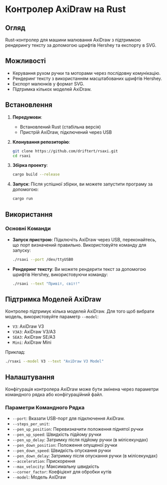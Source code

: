 # Контролер AxiDraw на Rust

## Огляд

Rust-контролер для машини малювання AxiDraw з підтримкою рендерингу тексту за допомогою шрифтів Hershey та експорту в SVG.

## Можливості

- Керування рухом ручки та моторами через послідовну комунікацію.
- Рендеринг тексту з використанням масштабованих шрифтів Hershey.
- Експорт малюнків у формат SVG.
- Підтримка кількох моделей AxiDraw.

## Встановлення

1. **Передумови**:
   - Встановлений Rust (стабільна версія)
   - Пристрій AxiDraw, підключений через USB

2. **Клонування репозиторію**:
   ```bash
   git clone https://github.com/driftert/rsaxi.git
   cd rsaxi
   ```

3. **Збірка проекту**:
   ```bash
   cargo build --release
   ```

4. **Запуск**:
   Після успішної збірки, ви можете запустити програму за допомогою:
   ```bash
   cargo run
   ```

## Використання

### Основні Команди

- **Запуск пристрою**: Підключіть AxiDraw через USB, переконайтесь, що порт визначений правильно. Використовуйте команду для запуску:
   ```bash
   ./rsaxi --port /dev/ttyUSB0
   ```

- **Рендеринг тексту**: Ви можете рендерити текст за допомогою шрифтів Hershey, використовуючи команду:
   ```bash
   ./rsaxi --text "Привіт, світ!"
   ```

## Підтримка Моделей AxiDraw

Контролер підтримує кілька моделей AxiDraw. Для того щоб вибрати модель, використовуйте параметр `--model`:
   - `V3`: AxiDraw V3
   - `V3A3`: AxiDraw V3/A3
   - `SEA3`: AxiDraw SE/A3
   - `Mini`: AxiDraw Mini

Приклад:
```bash
./rsaxi --model V3 --text "AxiDraw V3 Model"
```

## Налаштування

Конфігурація контролера AxiDraw може бути змінена через параметри командного рядка або конфігураційний файл.

### Параметри Командного Рядка

- `--port`: Вказати USB-порт для підключення AxiDraw.
- `--steps_per_unit`:
- `--pen_up_position`: Перевизначити положення піднятої ручки
- `--pen_up_speed`: Швидкість підйому ручки
- `--pen_up_delay`: Затримку після підйому ручки (в мілісекундах)
- `--pen_down_position`: Положення опущеної ручки
- `--pen_down_speed`: Швидкість опускання ручки
- `--pen_down_delay`: Затримку після опускання ручки (в мілісекундах)
- `--acceleration`: Прискорення
- `--max_velocity`: Максимальну швидкість
- `--corner_factor`: Коефіцієнт для обробки кутів
- `--model`: Модель AxiDraw
